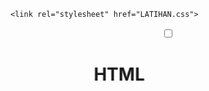 <!DOCTYPE html>
<html lang="en">
<head>
    <meta charset="UTF-8">
    <meta name="viewport" content="width=device-width, initial-scale=1.0">
    
    <link rel="stylesheet" href="LATIHAN.css">
</head>
<body>
    <center>
        <input type="checkbox" name="" id="">
    </center>
    <div></div>
    <marquee direction="right">
        <center>
            <h1>HTML </h1>
        </center>
    </marquee>
</body>
</html>
